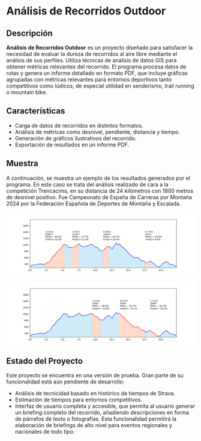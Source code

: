 # Análisis de Recorridos Outdoor

## Descripción

**Análisis de Recorridos Outdoor** es un proyecto diseñado para satisfacer la necesidad de evaluar la dureza de recorridos al aire libre mediante el análisis de sus perfiles. Utiliza técnicas de análisis de datos GIS para obtener métricas relevantes del recorrido. El programa procesa datos de rutas y genera un informe detallado en formato PDF, que incluye gráficas agrupadas con métricas relevantes para entornos deportivos tanto competitivos como lúdicos, de especial utilidad en senderismo, trail running o mountain bike. 

## Características

- Carga de datos de recorridos en distintos formatos.
- Análisis de métricas como desnivel, pendiente, distancia y tiempo.
- Generación de gráficos ilustrativos del recorrido.
- Exportación de resultados en un informe PDF.

## Muestra

A continuación, se muestra un ejemplo de los resultados generados por el programa. En este caso se trata del análisis realizado de cara a la competición Trencacims, en su distancia de 24 kilómetros con 1800 metros de desnivel positivo. Fue Campeonato de España de Carreras por Montaña 2024 por la Federación Española de Deportes de Montaña y Escalada.

![Análisis de subidas](sample/subidas.png)

![Análisis de bajadas](sample/bajadas.png)

## Estado del Proyecto

Este proyecto se encuentra en una versión de prueba. Gran parte de su funcionalidad está aún pendiente de desarrollo:
- Análisis de tecnicidad basado en histórico de tiempos de Strava.
- Estimación de tiempos para entornos competitivos.
- Interfaz de usuario completa y accesible, que permita al usuario generar un briefing completo del recorrido, añadiendo descripciones en forma de párrafos de texto o fotografías. Esta funcionalidad permitirá la elaboración de briefings de alto nivel para eventos regionales y nacionales de todo tipo.


